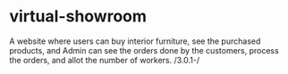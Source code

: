 # virtual-showroom

A website where users can buy interior furniture, see the purchased products, and Admin can see the orders done by the customers, process the orders, and allot the number of workers.
/3.0.1-/

